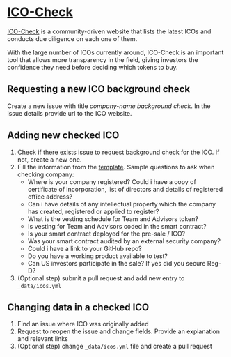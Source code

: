 # [ICO-Check](https://icocheck.io/)

[ICO-Check](https://icocheck.io/) is a community-driven website that lists the latest ICOs and conducts due diligence on each one of them.            
             
With the large number of ICOs currently around, ICO-Check is an important tool that allows more transparency in the field, giving investors the confidence they need before deciding which tokens to buy.

## Requesting a new ICO background check
Create a new issue with title _company-name background check_. In the issue details provide url to the ICO website.

## Adding new checked ICO
1. Check if there exists issue to request background check for the ICO. If not, create a new one.
2. Fill the information from the [template](https://github.com/ico-check/ico-check/blob/master/.github/issue_template.md). Sample questions to ask when checking company:
    - Where is your company registered? Could i have a copy of certificate of incorporation, list of directors and details of registered office address?
    - Can i have details of any intellectual property which the company has created, registered or applied to register?
    - What is the vesting schedule for Team and Advisors token?
    - Is vesting for Team and Advisors coded in the smart contract?
    - Is your smart contract deployed for the pre-sale / ICO?
    - Was your smart contract audited by an external security company?
    - Could i have a link to your GitHub repo?
    - Do you have a working product available to test?
    - Can US investors participate in the sale? If yes did you secure Reg-D?
3. (Optional step) submit a pull request and add new entry to `_data/icos.yml`

## Changing data in a checked ICO
1. Find an issue where ICO was originally added
2. Request to reopen the issue and change fields. Provide an explanation and relevant links
3. (Optional step) change `_data/icos.yml` file and create a pull request
